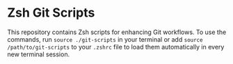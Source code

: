 # Zsh Git Scripts

This repository contains Zsh scripts for enhancing Git workflows. To use the commands, run `source ./git-scripts` in your terminal or add `source /path/to/git-scripts` to your `.zshrc` file to load them automatically in every new terminal session.
